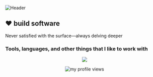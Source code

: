 ![Header](./img/github-header.png)

## :heart: build software

Never satisfied with the surface—always delving deeper

<h3>Tools, languages, and other things that I like to work with</h3>
<p align="center">
  <a href="https://skillicons.dev">
    <img src="https://skillicons.dev/icons?i=html,js,ts,react,remix,nextjs,astro,svelte,css,tailwind,graphql,apollo,nodejs,nestjs,docker,terraform,bun,pnpm,npm,vite,vitest,git,github,supabase,neovim,webstorm,figma" />
  </a>
</p>

<!--
<p align="center">&nbsp;<img align="center" src="snake.svg" alt="my github stats in game" /></p>
-->

<p align="center"> <img src="https://komarev.com/ghpvc/?username=rovetz&label=Profile%20views&color=brightgreen&style=flat" alt="my profile views" /></p>

<!--
**rovetz/rovetz** is a ✨ _special_ ✨ repository because its `README.md` (this file) appears on your GitHub profile.

Here are some ideas to get you started:

- 🔭 I’m currently working on ...
- 🌱 I’m currently learning ...
- 👯 I’m looking to collaborate on ...
- 🤔 I’m looking for help with ...
- 💬 Ask me about ...
- 📫 How to reach me: ...
- 😄 Pronouns: ...
- ⚡ Fun fact: ...
-->
